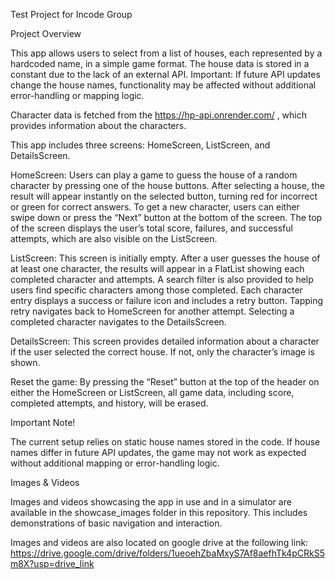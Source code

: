 Test Project for Incode Group

Project Overview

This app allows users to select from a list of houses, each represented by a hardcoded name, in a simple game format. The house data is stored in a constant due to the lack of an external API. Important: If future API updates change the house names, functionality may be affected without additional error-handling or mapping logic.

Character data is fetched from the https://hp-api.onrender.com/ , which provides information about the characters.

This app includes three screens: HomeScreen, ListScreen, and DetailsScreen.

HomeScreen: Users can play a game to guess the house of a random character by pressing one of the house buttons. After selecting a house, the result will appear instantly on the selected button, turning red for incorrect or green for correct answers. To get a new character, users can either swipe down or press the “Next” button at the bottom of the screen. The top of the screen displays the user’s total score, failures, and successful attempts, which are also visible on the ListScreen.

ListScreen: This screen is initially empty. After a user guesses the house of at least one character, the results will appear in a FlatList showing each completed character and attempts. A search filter is also provided to help users find specific characters among those completed. Each character entry displays a success or failure icon and includes a 
retry button. Tapping retry navigates back to HomeScreen for another attempt. Selecting a completed character navigates to the DetailsScreen.

DetailsScreen: This screen provides detailed information about a character if the user selected the correct house. If not, only the character’s image is shown.

Reset the game: By pressing the “Reset” button at the top of the header on either the HomeScreen or ListScreen, all game data, including score, completed attempts, and history, will be erased.

Important Note!

The current setup relies on static house names stored in the code. If house names differ in future API updates, the game may not work as expected without additional mapping or error-handling logic.

Images & Videos

Images and videos showcasing the app in use and in a simulator are available in the showcase_images folder in this repository. This includes demonstrations of basic navigation and interaction.

Images and videos are also located on google drive at the following link: https://drive.google.com/drive/folders/1ueoehZbaMxyS7Af8aefhTk4pCRkS5m8X?usp=drive_link
